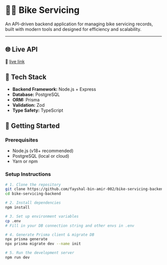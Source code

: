 # 🚴‍♂️ Bike Servicing

An API-driven backend application for managing bike servicing records, built with modern tools and designed for efficiency and scalability.

---

## 🌐 Live API

🚀 [live link](https://your-railway-url.com)

## 🧰 Tech Stack

- **Backend Framework:** Node.js + Express
- **Database:** PostgreSQL
- **ORM:** Prisma
- **Validation:** Zod
- **Type Safety:** TypeScript

## 🚀 Getting Started

### Prerequisites

- Node.js (v18+ recommended)
- PostgreSQL (local or cloud)
- Yarn or npm

### Setup Instructions

```bash
# 1. Clone the repository
git clone https://github.com/fayshal-bin-amir-002/bike-servicing-backend.git
cd bike-servicing-backend

# 2. Install dependencies
npm install

# 3. Set up environment variables
cp .env
# Fill in your DB connection string and other envs in .env

# 4. Generate Prisma client & migrate DB
npx prisma generate
npx prisma migrate dev --name init

# 5. Run the development server
npm run dev
```
